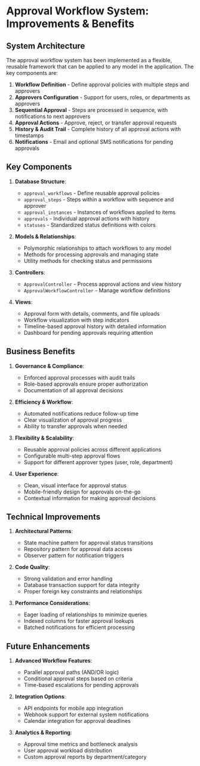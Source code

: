 # Approval Workflow System: Improvements & Benefits

## System Architecture

The approval workflow system has been implemented as a flexible, reusable framework that can be applied to any model in the application. The key components are:

1. **Workflow Definition** - Define approval policies with multiple steps and approvers
2. **Approvers Configuration** - Support for users, roles, or departments as approvers
3. **Sequential Approval** - Steps are processed in sequence, with notifications to next approvers
4. **Approval Actions** - Approve, reject, or transfer approval requests
5. **History & Audit Trail** - Complete history of all approval actions with timestamps
6. **Notifications** - Email and optional SMS notifications for pending approvals

## Key Components

1. **Database Structure**:
   - `approval_workflows` - Define reusable approval policies
   - `approval_steps` - Steps within a workflow with sequence and approver
   - `approval_instances` - Instances of workflows applied to items
   - `approvals` - Individual approval actions with history
   - `statuses` - Standardized status definitions with colors

2. **Models & Relationships**:
   - Polymorphic relationships to attach workflows to any model
   - Methods for processing approvals and managing state
   - Utility methods for checking status and permissions

3. **Controllers**:
   - `ApprovalController` - Process approval actions and view history
   - `ApprovalWorkflowController` - Manage workflow definitions

4. **Views**:
   - Approval form with details, comments, and file uploads
   - Workflow visualization with step indicators
   - Timeline-based approval history with detailed information
   - Dashboard for pending approvals requiring attention

## Business Benefits

1. **Governance & Compliance**:
   - Enforced approval processes with audit trails
   - Role-based approvals ensure proper authorization
   - Documentation of all approval decisions

2. **Efficiency & Workflow**:
   - Automated notifications reduce follow-up time
   - Clear visualization of approval progress
   - Ability to transfer approvals when needed

3. **Flexibility & Scalability**:
   - Reusable approval policies across different applications
   - Configurable multi-step approval flows
   - Support for different approver types (user, role, department)

4. **User Experience**:
   - Clean, visual interface for approval status
   - Mobile-friendly design for approvals on-the-go
   - Contextual information for making approval decisions

## Technical Improvements

1. **Architectural Patterns**:
   - State machine pattern for approval status transitions
   - Repository pattern for approval data access
   - Observer pattern for notification triggers

2. **Code Quality**:
   - Strong validation and error handling
   - Database transaction support for data integrity
   - Proper foreign key constraints and relationships

3. **Performance Considerations**:
   - Eager loading of relationships to minimize queries
   - Indexed columns for faster approval lookups
   - Batched notifications for efficient processing

## Future Enhancements

1. **Advanced Workflow Features**:
   - Parallel approval paths (AND/OR logic)
   - Conditional approval steps based on criteria
   - Time-based escalations for pending approvals

2. **Integration Options**:
   - API endpoints for mobile app integration
   - Webhook support for external system notifications
   - Calendar integration for approval deadlines

3. **Analytics & Reporting**:
   - Approval time metrics and bottleneck analysis
   - User approval workload distribution
   - Custom approval reports by department/category 